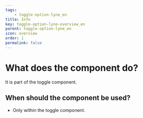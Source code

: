 ```yaml
---
tags: 
    - toggle-option-lyne_en
title: Info
key: toggle-option-lyne-overview_en
parent: toggle-option-lyne_en
icon: overview
order: 1
permalink: false
---
```


# What does the component do?
It is part of the toggle component.

## When should the component be used?
* Only within the toggle component.